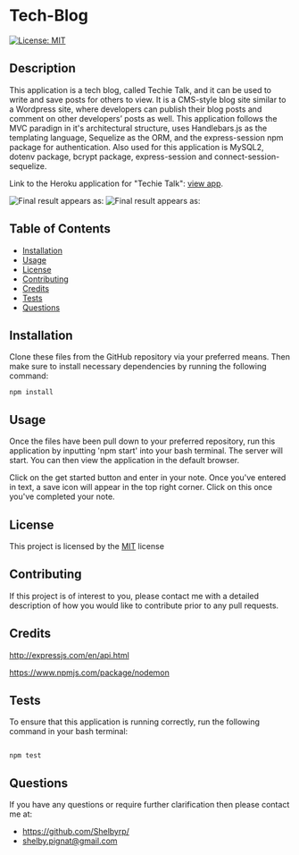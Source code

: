 # Tech-Blog

[![License: MIT](https://img.shields.io/badge/License-MIT-yellow.svg)](https://opensource.org/licenses/MIT)

## Description
This application is a tech blog, called Techie Talk, and it can be used to write and save posts for others to view. It is a CMS-style blog site similar to a Wordpress site, where developers can publish their blog posts and comment on other developers’ posts as well. This application follows the MVC paradign in it's architectural structure, uses Handlebars.js as the templating language, Sequelize as the ORM, and the express-session npm package for authentication. Also used for this application is MySQL2, dotenv package, bcrypt package, express-session and connect-session-sequelize.

Link to the Heroku application for "Techie Talk": [view app](https://sleepy-tundra-82832.herokuapp.com/). 

![Final result appears as:](./public/assets/img/notetaker1.png)
![Final result appears as:](./public/assets/img/notetaker2.png)

## Table of Contents
- [Installation](#installation)
- [Usage](#usage)
- [License](#license)
- [Contributing](#contributing)
- [Credits](#credits)
- [Tests](#tests)
- [Questions](#questions)

## Installation 

Clone these files from the GitHub repository via your preferred means. Then make sure to install necessary dependencies by running the following command:
```
npm install

```

## Usage
Once the files have been pull down to your preferred repository, run this application by inputting 'npm start' into your bash terminal. The server will start. You can then view the application in the default browser.

Click on the get started button and enter in your note. Once you've entered in text, a save icon will appear in the top right corner. Click on this once you've completed your note.

## License
This project is licensed by the [MIT](https://opensource.org/licenses/MIT) license

## Contributing 
If this project is of interest to you, please contact me with a detailed description of how you would like to contribute prior to any pull requests.

## Credits

http://expressjs.com/en/api.html

https://www.npmjs.com/package/nodemon

## Tests 
To ensure that this application is running correctly, run the following command in your bash terminal:

```

npm test

```

## Questions
If you have any questions or require further clarification then please contact me at:
- https://github.com/Shelbyrp/
- shelby.pignat@gmail.com